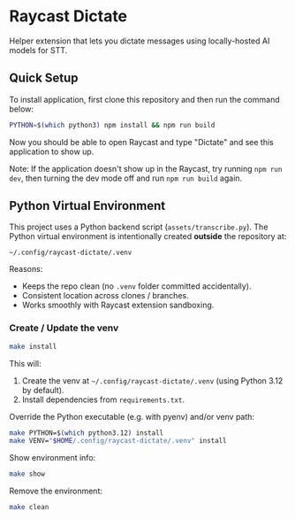 # Raycast Dictate

Helper extension that lets you dictate messages using locally-hosted AI models for STT.

## Quick Setup

To install application, first clone this repository and then run the command below:

```bash
PYTHON=$(which python3) npm install && npm run build
```

Now you should be able to open Raycast and type "Dictate" and see this application to show up.

Note: If the application doesn't show up in the Raycast, try running `npm run dev`, then turning the dev mode off and run `npm run build` again.

## Python Virtual Environment

This project uses a Python backend script (`assets/transcribe.py`). The Python virtual environment is intentionally created **outside** the repository at:

```text
~/.config/raycast-dictate/.venv
```

Reasons:

- Keeps the repo clean (no `.venv` folder committed accidentally).
- Consistent location across clones / branches.
- Works smoothly with Raycast extension sandboxing.

### Create / Update the venv

```bash
make install
```

This will:

1. Create the venv at `~/.config/raycast-dictate/.venv` (using Python 3.12 by default).
2. Install dependencies from `requirements.txt`.

Override the Python executable (e.g. with pyenv) and/or venv path:

```bash
make PYTHON=$(which python3.12) install
make VENV="$HOME/.config/raycast-dictate/.venv" install
```

Show environment info:

```bash
make show
```

Remove the environment:

```bash
make clean
```
